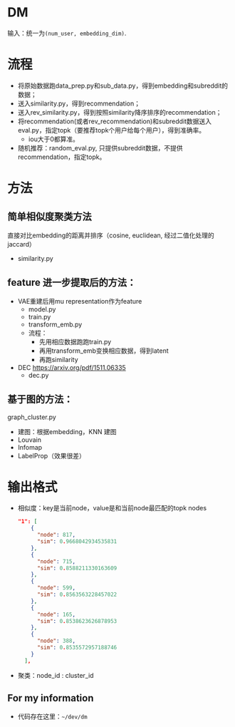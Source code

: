 # DM

输入：统一为`(num_user, embedding_dim)`.

# 流程
- 将原始数据跑data_prep.py和sub_data.py，得到embedding和subreddit的数据；
- 送入similarity.py，得到recommendation；
- 送入rev_similarity.py，得到按照similarity降序排序的recommendation；
- 将recommendation(或者rev_recommendation)和subreddit数据送入eval.py，指定topk（要推荐topk个用户给每个用户），得到准确率。
  - iou大于0都算准。
- 随机推荐：random_eval.py, 只提供subreddit数据，不提供recommendation，指定topk。


# 方法

## 简单相似度聚类方法

直接对比embedding的距离并排序（cosine, euclidean, 经过二值化处理的 jaccard）
- similarity.py

## feature 进一步提取后的方法：

- VAE重建后用mu representation作为feature
  - model.py
  - train.py
  - transform_emb.py
  - 流程：
    - 先用相应数据跑跑train.py
    - 再用transform_emb变换相应数据，得到latent
    - 再跑similarity
- DEC https://arxiv.org/pdf/1511.06335
  - dec.py

## 基于图的方法：

graph_cluster.py

- 建图：根据embedding，KNN 建图
- Louvain
- Infomap
- LabelProp（效果很差）


# 输出格式
- 相似度：key是当前node，value是和当前node最匹配的topk nodes
  ```json
  "1": [
      {
        "node": 817,
        "sim": 0.9668042934535831
      },
      {
        "node": 715,
        "sim": 0.8588211330163609
      },
      {
        "node": 599,
        "sim": 0.8563563228457022
      },
      {
        "node": 165,
        "sim": 0.8538623626878953
      },
      {
        "node": 388,
        "sim": 0.8535572957188746
      }
    ],
  ```
- 聚类：node_id : cluster_id

## For my information
- 代码存在这里：`~/dev/dm`
